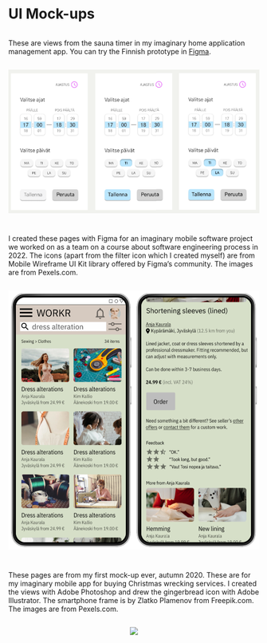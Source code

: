 # UI Mock-ups

<style>
.container {
  display:flex;
  flex-flow: row wrap;
  justify-content: space-around;
}

.container img {
  max-width: 100%;
  margin: 1em 0 2em 0;
  border: none;
}
</style>

<div class="container">

These are views from the sauna timer in my imaginary home application management app. You can try the Finnish prototype in [Figma](https://www.figma.com/proto/L5OzfxoXWIgNtj1Wkm9obL/WEB-UI-2---lopputehtava?node-id=307-658&t=7A9CcyyfCQgZUO7z-1&scaling=scale-down&content-scaling=fixed&page-id=307%3A376&starting-point-node-id=307%3A658&show-proto-sidebar=1).

  <img src="images/sauna-ajastin.png">

I created these pages with Figma for an imaginary mobile software project we worked on as a team on a course about software engineering process in 2022. The icons (apart from the filter icon which I created myself) are from Mobile Wireframe UI Kit library offered by Figma’s community. The images are from Pexels.com.

  <img src="images/school-project-figma-mockups.png">

These pages are from my first mock-up ever, autumn 2020. These are for my imaginary mobile app for buying Christmas wrecking services. I created the views with Adobe Photoshop and drew the gingerbread icon with Adobe Illustrator. The smartphone frame is by Zlatko Plamenov from Freepik.com. The images are from Pexels.com.

  <img src="images/my-first-mockup.png">

</div>
